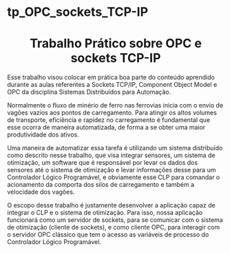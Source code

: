 # tp_OPC_sockets_TCP-IP


<h1 align="center">
     Trabalho Prático sobre OPC e sockets TCP-IP</a>
</h1>

Esse trabalho visou colocar em prática boa parte do conteúdo aprendido durante as
aulas referentes a Sockets TCP/IP, Component Object Model e OPC da disciplina Sistemas Distribuídos para Automação.

Normalmente o fluxo de minério de ferro nas ferrovias inicia com o envio de vagões
vazios aos pontos de carregamento. Para atingir os altos volumes de transporte, eficiência
e rapidez no carregamento é fundamental que esse ocorra de maneira automatizada, de
forma a se obter uma maior produtividade dos ativos.

Uma maneira de automatizar essa tarefa é utilizando um sistema distribuído como
descrito nesse trabalho, que visa integrar sensores, um sistema de otimização, um software
que é responsável por levar os dados dos sensores até o sistema de otimização e levar
informações desse para um Controlador Lógico Programável, e obviamente esse CLP para
comandar o acionamento da comporta dos silos de carregamento e também a velocidade
dos vagões.

O escopo desse trabalho é justamente desenvolver a aplicação capaz de integrar o
CLP e o sistema de otimização. Para isso, nossa aplicação funcionará como um servidor
de sockets, para se comunicar com o sistema de otimização (cliente de sockets), e como
cliente OPC, para interagir com o servidor OPC clássico que tem o acesso as variáveis de
processo do Controlador Lógico Programável.
